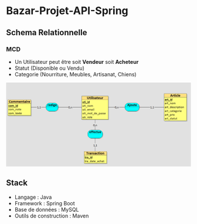 # Bazar-Projet-API-Spring

## Schema Relationnelle 
### MCD

- Un Utilisateur peut être soit **Vendeur** soit **Acheteur**
- Statut (Disponible ou Vendu)
- Categorie (Nourriture, Meubles, Artisanat, Chiens)

![alt text](img/image.png)

## Stack

- Langage : Java
- Framework : Spring Boot
- Base de données : MySQL
- Outils de construction : Maven 